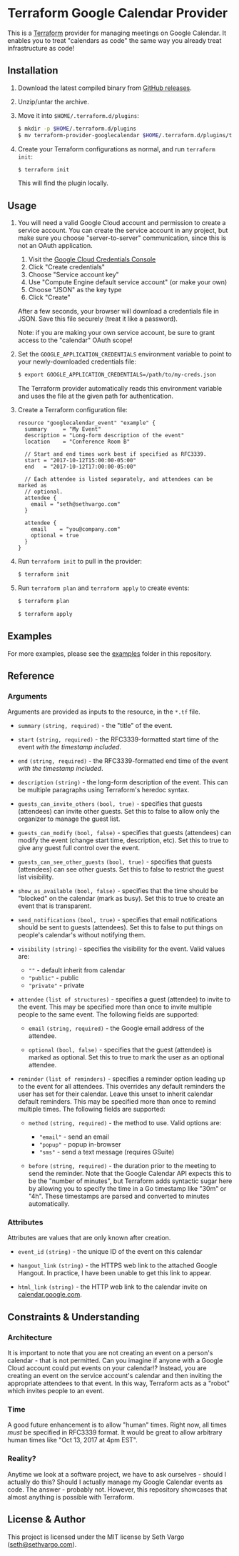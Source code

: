 # Terraform Google Calendar Provider

This is a [Terraform][terraform] provider for managing meetings on Google
Calendar. It enables you to treat "calendars as code" the same way you already
treat infrastructure as code!


## Installation

1. Download the latest compiled binary from [GitHub releases][releases].

1. Unzip/untar the archive.

1. Move it into `$HOME/.terraform.d/plugins`:

    ```sh
    $ mkdir -p $HOME/.terraform.d/plugins
    $ mv terraform-provider-googlecalendar $HOME/.terraform.d/plugins/terraform-provider-googlecalendar
    ```

1. Create your Terraform configurations as normal, and run `terraform init`:

    ```sh
    $ terraform init
    ```

    This will find the plugin locally.


## Usage

1. You will need a valid Google Cloud account and permission to create a service
account. You can create the service account in any project, but make sure you
choose "server-to-server" communication, since this is not an OAuth application.

    1. Visit the [Google Cloud Credentials Console][gcloud-creds]
    1. Click "Create credentials"
    1. Choose "Service account key"
    1. Use "Compute Engine default service account" (or make your own)
    1. Choose "JSON" as the key type
    1. Click "Create"

    After a few seconds, your browser will download a credentials file in JSON.
    Save this file securely (treat it like a password).

    Note: if you are making your own service account, be sure to grant access to
    the "calendar" OAuth scope!

1. Set the `GOOGLE_APPLICATION_CREDENTIALS` environment variable to point to your newly-downloaded credentials file:

    ```sh
    $ export GOOGLE_APPLICATION_CREDENTIALS=/path/to/my-creds.json
    ```

    The Terraform provider automatically reads this environment variable and
    uses the file at the given path for authentication.

1. Create a Terraform configuration file:

    ```hcl
    resource "googlecalendar_event" "example" {
      summary     = "My Event"
      description = "Long-form description of the event"
      location    = "Conference Room B"

      // Start and end times work best if specified as RFC3339.
      start = "2017-10-12T15:00:00-05:00"
      end   = "2017-10-12T17:00:00-05:00"

      // Each attendee is listed separately, and attendees can be marked as
      // optional.
      attendee {
        email = "seth@sethvargo.com"
      }

      attendee {
        email    = "you@company.com"
        optional = true
      }
    }
    ```

1. Run `terraform init` to pull in the provider:

    ```sh
    $ terraform init
    ```

1. Run `terraform plan` and `terraform apply` to create events:

    ```sh
    $ terraform plan

    $ terraform apply
    ```

## Examples

For more examples, please see the [examples][examples] folder in this
repository.

## Reference

### Arguments

Arguments are provided as inputs to the resource, in the `*.tf` file.

- `summary` `(string, required)` - the "title" of the event.

- `start` `(string, required)` - the RFC3339-formatted start time of the event
  _with the timestamp included_.

- `end` `(string, required)` - the RFC3339-formatted end time of the event _with
  the timestamp included_.

- `description` `(string)` - the long-form description of the event. This can be
  multiple paragraphs using Terraform's heredoc syntax.

- `guests_can_invite_others` `(bool, true)` - specifies that guests (attendees)
  can invite other guests. Set this to false to allow only the organizer to
  manage the guest list.

- `guests_can_modify` `(bool, false)` - specifies that guests (attendees) can
  modify the event (change start time, description, etc). Set this to true to
  give any guest full control over the event.

- `guests_can_see_other_guests` `(bool, true)` - specifies that guests
  (attendees) can see other guests. Set this to false to restrict the guest list
  visibility.

- `show_as_available` `(bool, false)` - specifies that the time should be
  "blocked" on the calendar (mark as busy). Set this to true to create an event
  that is transparent.

- `send_notifications` `(bool, true)` - specifies that email notifications
  should be sent to guests (attendees). Set this to false to put things on
  people's calendar's without notifying them.

- `visibility` `(string)` - specifies the visibility for the event. Valid values
  are:

    - `""` - default inherit from calendar
    - `"public"` - public
    - `"private"` - private

- `attendee` `(list of structures)` - specifies a guest (attendee) to invite to
  the event. This may be specified more than once to invite multiple people to
  the same event. The following fields are supported:

    - `email` `(string, required)` - the Google email address of the attendee.

    - `optional` `(bool, false)` - specifies that the guest (attendee) is marked
      as optional. Set this to true to mark the user as an optional attendee.

- `reminder` `(list of reminders)` - specifies a reminder option leading up to
  the event for all attendees. This overrides any default reminders the user has
  set for their calendar. Leave this unset to inherit calendar default
  reminders. This may be specified more than once to remind multiple times. The
  following fields are supported:

    - `method` `(string, required)` - the method to use. Valid options are:

      - `"email"` - send an email
      - `"popup"` - popup in-browser
      - `"sms"` - send a text message (requires GSuite)

    - `before` `(string, required)` - the duration prior to the meeting to send
      the reminder. Note that the Google Calendar API expects this to be the
      "number of minutes", but Terraform adds syntactic sugar here by allowing
      you to specify the time in a Go timestamp like "30m" or "4h". These
      timestamps are parsed and converted to minutes automatically.

### Attributes

Attributes are values that are only known after creation.

- `event_id` `(string)` - the unique ID of the event on this calendar

- `hangout_link` `(string)` - the HTTPS web link to the attached Google Hangout.
  In practice, I have been unable to get this link to appear.

- `html_link` `(string)` - the HTTP web link to the calendar invite on
  [calendar.google.com](https://calendar.google.com/).


## Constraints & Understanding

### Architecture

It is important to note that you are not creating an event on a person's
calendar - that is not permitted. Can you imagine if anyone with a Google Cloud
account could put events on your calendar!? Instead, you are creating an event
on the service account's calendar and then inviting the appropriate attendees to
that event. In this way, Terraform acts as a "robot" which invites people to an
event.

### Time

A good future enhancement is to allow "human" times. Right now, all times _must_
be specified in RFC3339 format. It would be great to allow arbitrary human times
like "Oct 13, 2017 at 4pm EST".

### Reality?

Anytime we look at a software project, we have to ask ourselves - should I
actually do this? Should I actually manage my Google Calendar events as code.
The answer - probably not. However, this repository showcases that almost
anything is possible with Terraform.

## License & Author

This project is licensed under the MIT license by Seth Vargo
(seth@sethvargo.com).

[terraform]: https://www.terraform.io/
[releases]: https://github.com/sethvargo/terraform-provider-googlecalendar/releases
[gcloud-creds]: https://console.cloud.google.com/apis/credentials
[examples]: https://github.com/sethvargo/terraform-provider-googlecalendar/tree/master/examples

